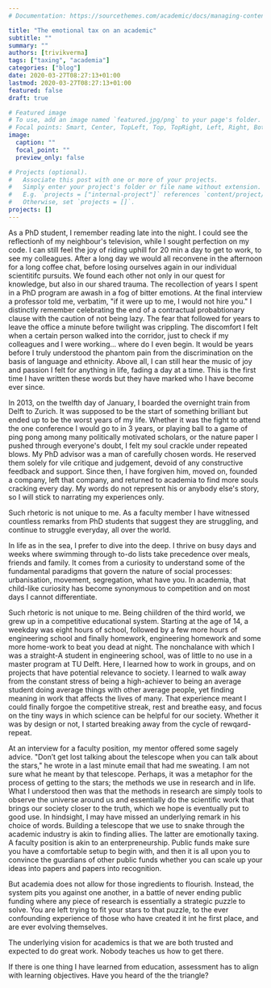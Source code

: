 ```yaml
---
# Documentation: https://sourcethemes.com/academic/docs/managing-content/

title: "The emotional tax on an academic"
subtitle: ""
summary: ""
authors: [trivikverma]
tags: ["taxing", "academia"]
categories: ["blog"]
date: 2020-03-27T08:27:13+01:00
lastmod: 2020-03-27T08:27:13+01:00
featured: false
draft: true

# Featured image
# To use, add an image named `featured.jpg/png` to your page's folder.
# Focal points: Smart, Center, TopLeft, Top, TopRight, Left, Right, BottomLeft, Bottom, BottomRight.
image:
  caption: ""
  focal_point: ""
  preview_only: false

# Projects (optional).
#   Associate this post with one or more of your projects.
#   Simply enter your project's folder or file name without extension.
#   E.g. `projects = ["internal-project"]` references `content/project/deep-learning/index.md`.
#   Otherwise, set `projects = []`.
projects: []
---
```


As a PhD student, I remember reading late into the night. I could see the reflectionh of my neighbour's television, while I sought perfection on my code. I can still feel the joy of riding uphill for 20 min a day to get to work, to see my colleagues. After a long day we would all reconvene in the afternoon for a long coffee chat, before losing ourselves again in our individual scientitifc pursuits. We found each other not only in our quest for knowledge, but also in our shared trauma. The recollection of years I spent in a PhD program are awash in a fog of bitter emotions. At the final interview a professor told me, verbatim, "if it were up to me, I would not hire you." I distinctly remember celebrating the end of a contractual probabtionary clause with the caution of not being lazy. The fear that followed for years to leave the office a minute before twilight was crippling. The discomfort I felt when a certain person walked into the corridor, just to check if my colleagues and I were working... where do I even begin. It would be years before I truly understood the phantom pain from the discrimination on the basis of language and ethnicity. Above all, I can still hear the music of joy and passion I felt for anything in life, fading a day at a time. This is the first time I have written these words but they have marked who I have become ever since.

In 2013, on the twelfth day of January, I boarded the overnight train from Delft to Zurich. It was supposed to be the start of something brilliant but ended up to be the worst years of my life. Whether it was the fight to attend the one conference I would go to in 3 years, or playing ball to a game of ping pong among many politically motivated scholars, or the nature paper I pushed through everyone's doubt, I felt my soul crackle under repeated blows. My PhD advisor was a man of carefully chosen words. He reserved them solely for vile critique and judgement, devoid of any constructive feedback and support. Since then, I have forgiven him, moved on, founded a company, left that company, and returned to academia to find more souls cracking every day. My words do not represent his or anybody else's story, so I will stick to narrating my experiences only.

Such rhetoric is not unique to me. As a faculty member I have witnessed countless remarks from PhD students that suggest they are struggling, and continue to struggle everyday, all over the world. 

In life as in the sea, I prefer to dive into the deep. I thrive on busy days and weeks where swimming through to-do lists take precedence over meals, friends and family. It comes from a curiosity to understand some of the fundamental paradigms that govern the nature of social processes: urbanisation, movement, segregation, what have you. In academia, that child-like curiosity has become synonymous to competition and on most days I cannot differentiate.

Such rhetoric is not unique to me. Being chiildren of the third world, we grew up in a competitive educational system. Starting at the age of 14, a weekday was eight hours of school, followed by a few more hours of engineering school and finally homework, engineering homework and some more home-work to beat you dead at night. The nonchalance with which I was a straight-A student in engineering school, was of little to no use in a master program at TU Delft. Here, I learned how to work in groups, and on projects that have potential relevance to society. I learned to walk away from the constant stress of being a high-achiever to being an average student doing average things with other average people, yet finding meaning in work that affects the lives of many. That experience meant I could finally forgoe the competitive streak, rest and breathe easy, and focus on the tiny ways in which science can be helpful for our society. Whether it was by design or not, I started breaking away from the cycle of rewqard-repeat.

At an interview for a faculty position, my mentor offered some sagely advice. "Don’t get lost talking about the telescope when you can talk about the stars," he wrote in a last minute email that had me sweating. I am not sure what he meant by that telescope. Perhaps, it was a metaphor for the process of getting to the stars; the methods we use in research and in life. What I understood then was that the methods in research are simply tools to observe the universe around us and essentially do the scientific work that brings our society closer to the truth, which we hope is eventually put to good use. In hindsight, I may have missed an underlying remark in his choice of words. Building a telescope that we use to snake through the academic industry is akin to finding allies.  The latter are emotionally taxing. A faculty position is akin to an enterpreneurship. Public funds make sure you have a comfortable setup to begin with, and then it is all upon you to convince the guardians of other public funds whether you can scale up your ideas into papers and papers into recognition.



But academia does not allow for those ingredients to flourish. Instead, the system pits you against one another, in a battle of never ending public funding where any piece of research is essentially a strategic puzzle to solve. You are left trying to fit your stars to that puzzle, to the ever confounding experience of those who have created it int he first place, and are ever evolving themselves.

The underlying vision for academics is that we are both trusted and expected to do great work. Nobody teaches us how to get there.

If there is one thing I have learned from education, assessment has to align with learning objectives. Have you heard of the the triangle?
